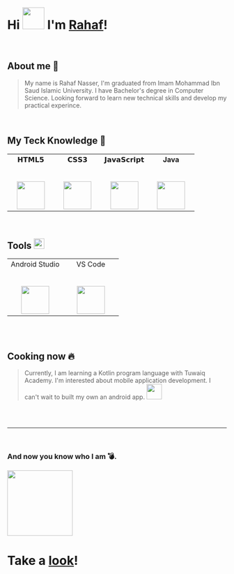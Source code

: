 # Hi <img src="https://c.tenor.com/yYDKkCmqyYEAAAAi/hi-piu-piu.gif" width="50px"> I'm [Rahaf](https://github.com/RahafNasser-cs)!

<br/>

## About me :herb:
> My name is Rahaf Nasser, I'm graduated from Imam Mohammad Ibn Saud Islamic University. I have Bachelor's degree in Computer Science. 
Looking forward to learn new technical skills and develop my practical experince.
 

<br/>

## My Teck Knowledge :blue_book:

<table>
  <tbody>
    <tr valign="top">
      <td width="25%" align="center">
        <span>𝗛𝗧𝗠𝗟𝟱</span><br><br><br>
        <img height="64px" src="https://cdn.svgporn.com/logos/html-5.svg">
      </td>
      <td width="25%" align="center">
        <span>𝗖𝗦𝗦𝟯</span><br><br><br>
        <img height="64px" src="https://cdn.svgporn.com/logos/css-3.svg">
      </td>
      <td width="25%" align="center">
        <span>𝗝𝗮𝘃𝗮𝗦𝗰𝗿𝗶𝗽𝘁</span><br><br><br>
        <img height="64px" src="https://cdn.svgporn.com/logos/javascript.svg">
      </td>
      <td width="25%" align="center">
        <span><strong>Java</strong></span><br><br><br>
        <img height="64px" src="https://www.vectorlogo.zone/logos/java/java-ar21.svg">
      </td>
    </tr>
  </tbody>
</table>

<br/> 

## Tools <img src="https://c.tenor.com/Ay5KbGo9bLAAAAAi/hammer-and-wrench-objects.gif" width="24px">

<table>
  <tbody>
    <tr valign="top">
      <td width="50%" align="center">
        <span>Android Studio</span><br><br><br>
        <img height="64px" src="https://c.tenor.com/zkOCnyTALqYAAAAi/robot-android.gif">
      </td>
      <td width="50%" align="center">
        <span>VS Code</span><br><br><br>
        <img height="64px" src="https://cdn.svgporn.com/logos/visual-studio-code.svg">
      </td>
    </tr>
  </tbody>
</table>

<br/><br/>

## Cooking now :fire:
> Currently, I am learning a Kotlin program language with Tuwaiq Academy. I'm interested about mobile application development. I can't wait to built my own an android app. <img src="https://c.tenor.com/oFeQLr4R2zQAAAAi/peach-cat-cute.gif" width="35px"> 
 

<br/><br/>
<hr/>
<br/>

### And now you know who I am :bomb:.

<img src="https://media0.giphy.com/media/KcmomUqNrkIJ2Vn4pO/giphy.gif" width="150px">

# Take a [look](https://github.com/RahafNasser-cs)!


